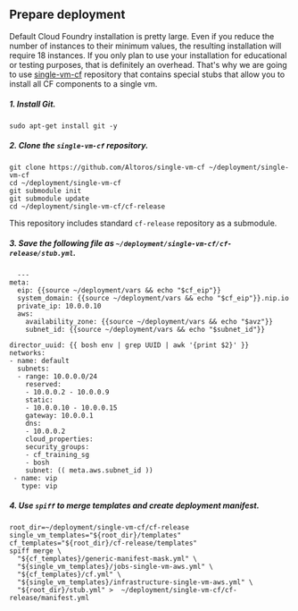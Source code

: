 ## Prepare deployment

Default Cloud Foundry installation is pretty large. Even if you reduce the number of instances to their minimum values, the 
resulting installation will require 18 instances. If you only plan to use your installation for educational or testing purposes, 
that is definitely an overhead. That's why we are going to use [single-vm-cf](https://github.com/Altoros/single-vm-cf) repository 
that contains special stubs that allow you to install all CF components to a single vm.

##### 1. Install Git.
  ```exec
  sudo apt-get install git -y
  ```

##### 2. Clone the `single-vm-cf` repository.
  ```exec
  git clone https://github.com/Altoros/single-vm-cf ~/deployment/single-vm-cf
  cd ~/deployment/single-vm-cf
  git submodule init
  git submodule update
  cd ~/deployment/single-vm-cf/cf-release
  ```
  This repository includes standard `cf-release` repository as a submodule. 

##### 3. Save the following file as `~/deployment/single-vm-cf/cf-release/stub.yml`.
```
  ---
meta:
  eip: {{source ~/deployment/vars && echo "$cf_eip"}} 
  system_domain: {{source ~/deployment/vars && echo "$cf_eip"}}.nip.io
  private_ip: 10.0.0.10
  aws:
    availability_zone: {{source ~/deployment/vars && echo "$avz"}}
    subnet_id: {{source ~/deployment/vars && echo "$subnet_id"}}

director_uuid: {{ bosh env | grep UUID | awk '{print $2}' }}
networks:
- name: default 
  subnets:
  - range: 10.0.0.0/24
    reserved:
    - 10.0.0.2 - 10.0.0.9
    static:
    - 10.0.0.10 - 10.0.0.15
    gateway: 10.0.0.1
    dns:
    - 10.0.0.2
    cloud_properties:
    security_groups:
    - cf_training_sg
    - bosh
    subnet: (( meta.aws.subnet_id ))
 - name: vip
   type: vip
```

##### 4. Use `spiff` to merge templates and create deployment manifest.
  
  ```exec
  root_dir=~/deployment/single-vm-cf/cf-release
  single_vm_templates="${root_dir}/templates"
  cf_templates="${root_dir}/cf-release/templates"
  spiff merge \
    "${cf_templates}/generic-manifest-mask.yml" \
    "${single_vm_templates}/jobs-single-vm-aws.yml" \
    "${cf_templates}/cf.yml" \
    "${single_vm_templates}/infrastructure-single-vm-aws.yml" \
    "${root_dir}/stub.yml" >  ~/deployment/single-vm-cf/cf-release/manifest.yml
  ```
